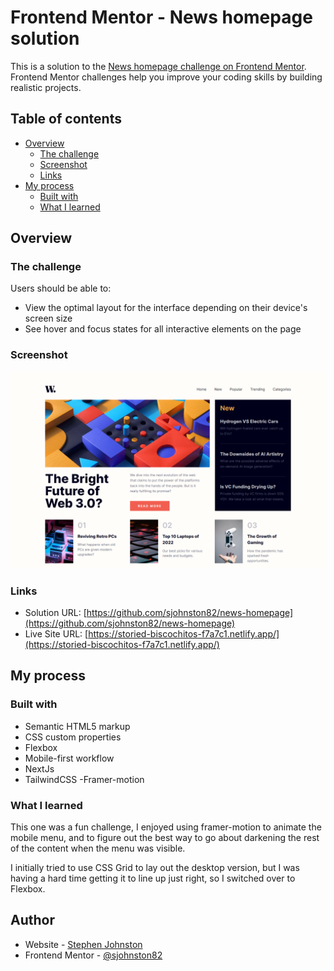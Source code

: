 # Frontend Mentor - News homepage solution

This is a solution to the [News homepage challenge on Frontend Mentor](https://www.frontendmentor.io/challenges/news-homepage-H6SWTa1MFl). Frontend Mentor challenges help you improve your coding skills by building realistic projects.

## Table of contents

- [Overview](#overview)
  - [The challenge](#the-challenge)
  - [Screenshot](#screenshot)
  - [Links](#links)
- [My process](#my-process)
  - [Built with](#built-with)
  - [What I learned](#what-i-learned)

## Overview

### The challenge

Users should be able to:

- View the optimal layout for the interface depending on their device's screen size
- See hover and focus states for all interactive elements on the page

### Screenshot

![1440px](./news-homepage-ss.png)

### Links

- Solution URL: [https://github.com/sjohnston82/news-homepage](https://github.com/sjohnston82/news-homepage)
- Live Site URL: [https://storied-biscochitos-f7a7c1.netlify.app/](https://storied-biscochitos-f7a7c1.netlify.app/)

## My process

### Built with

- Semantic HTML5 markup
- CSS custom properties
- Flexbox
- Mobile-first workflow
- NextJs
- TailwindCSS
  -Framer-motion

### What I learned

This one was a fun challenge, I enjoyed using framer-motion to animate the mobile menu, and to figure out the best way to go about darkening the rest of the content when the menu was visible.

I initially tried to use CSS Grid to lay out the desktop version, but I was having a hard time getting it to line up just right, so I switched over to Flexbox.

## Author

- Website - [Stephen Johnston](https://www.stephenmjohnston.net)
- Frontend Mentor - [@sjohnston82](https://www.frontendmentor.io/profile/sjohnston82)
